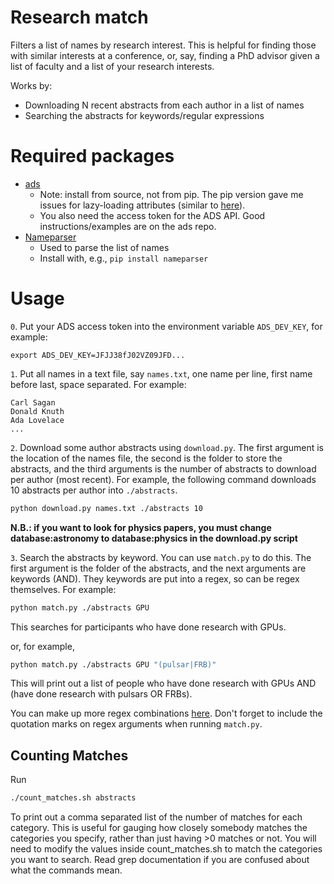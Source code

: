 # Research match
Filters a list of names by research interest. This is helpful for finding those with similar interests at a conference, or, say, finding a PhD advisor given a list of faculty and a list of your research interests.

Works by:
- Downloading N recent abstracts from each author in a list of names
- Searching the abstracts for keywords/regular expressions

# Required packages
- [ads](https://github.com/andycasey/ads)
    - Note: install from source, not from pip. The pip version gave me issues for lazy-loading attributes (similar to [here](https://github.com/andycasey/ads/issues/77)).
    - You also need the access token for the ADS API. Good instructions/examples are on the ads repo.
- [Nameparser](http://nameparser.readthedocs.io/en/latest/)
    - Used to parse the list of names
    - Install with, e.g., `pip install nameparser`


# Usage
`0`. Put your ADS access token into the environment variable `ADS_DEV_KEY`, for example:

`export ADS_DEV_KEY=JFJJ38fJ02VZ09JFD...`

`1`. Put all names in a text file, say `names.txt`, one name per line, first name before last, space separated. For example:
```
Carl Sagan
Donald Knuth
Ada Lovelace
...
```
`2`. Download some author abstracts using `download.py`. The first argument is the location of the names file, the second is the folder to store the abstracts, and the third arguments is the number of abstracts to download per author (most recent). For example, the following command downloads 10 abstracts per author into `./abstracts`.
```bash
python download.py names.txt ./abstracts 10
```
**N.B.: if you want to look for physics papers, you must change database:astronomy to database:physics in the download.py script**

`3`. Search the abstracts by keyword. You can use `match.py` to do this. The first argument is the folder of the abstracts, and the next arguments are keywords (AND). They keywords are put into a regex, so can be regex themselves. For example:
```bash
python match.py ./abstracts GPU
```
This searches for participants who have done research with GPUs.

or, for example,
```bash
python match.py ./abstracts GPU "(pulsar|FRB)"
```
This will print out a list of people who have done research with GPUs AND (have done research with pulsars OR FRBs). 

You can make up more regex combinations [here](https://regex101.com/). Don't forget to include the quotation marks on regex arguments when running `match.py`.


## Counting Matches

Run
```bash
./count_matches.sh abstracts
```
To print out a comma separated list of the number of matches for each category. This is useful for gauging how closely somebody matches the categories you specify, rather than just having >0 matches or not. You will need to modify the values inside count_matches.sh to match the categories you want to search. Read grep documentation if you are confused about what the commands mean.
